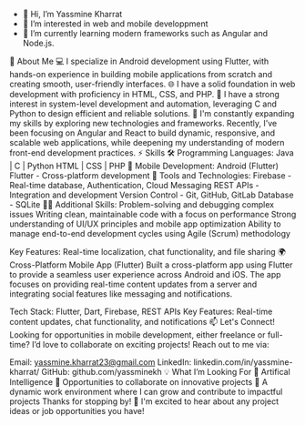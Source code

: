 - 👋 Hi, I’m Yassmine Kharrat
- 👀 I’m interested in web and mobile developpment
- 🌱 I’m currently learning modern frameworks such as Angular and Node.js.


🚀 About Me
💻  I specialize in Android development using Flutter, with hands-on experience in building mobile applications from scratch and creating smooth, user-friendly interfaces.
🌐 I have a solid foundation in web development with proficiency in HTML, CSS, and PHP.
🔧 I have a strong interest in system-level development and automation, leveraging C and Python to design efficient and reliable solutions.
🌱 I'm constantly expanding my skills by exploring new technologies and frameworks. Recently, I’ve been focusing on Angular and React to build dynamic, responsive, and scalable web applications, while deepening my understanding of modern front-end development practices.
⚡️ Skills
🛠️ Programming Languages:
Java | C | Python
HTML | CSS | PHP
📱 Mobile Development:
Android (Flutter) 
Flutter - Cross-platform development
💼 Tools and Technologies:
Firebase - Real-time database, Authentication, Cloud Messaging
REST APIs - Integration and development
Version Control - Git, GitHub, GitLab
Database - SQLite
🧑‍💻 Additional Skills:
Problem-solving and debugging complex issues
Writing clean, maintainable code with a focus on performance
Strong understanding of UI/UX principles and mobile app optimization
Ability to manage end-to-end development cycles using Agile (Scrum) methodology

Key Features: Real-time localization, chat functionality, and file sharing
🌍 Cross-Platform Mobile App (Flutter)
Built a cross-platform app using Flutter to provide a seamless user experience across Android and iOS. The app focuses on providing real-time content updates from a server and integrating social features like messaging and notifications.

Tech Stack: Flutter, Dart, Firebase, REST APIs
Key Features: Real-time content updates, chat functionality, and notifications
📫 Let's Connect!
Looking for opportunities in mobile development, either freelance or full-time? I’d love to collaborate on exciting projects! Reach out to me via:

Email: yassmine.kharrat23@gmail.com
LinkedIn: linkedin.com/in/yassmine-kharrat/
GitHub: github.com/yassminekh
💡 What I’m Looking For
📱 Artifical Intelligence
💞️ Opportunities to collaborate on innovative projects
🌱 A dynamic work environment where I can grow and contribute to impactful projects
Thanks for stopping by! 🙌 I'm excited to hear about any project ideas or job opportunities you have!
